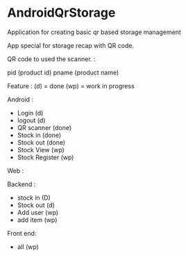 # AndroidQrStorage
Application for creating basic qr based storage management

App special for storage recap with QR code. 

QR code to used the scanner. : 

pid (product id) pname (product name)

Feature :
(d) = done
(wp) = work in progress

Android : 

- Login (d)
- logout (d)
- QR scanner (done)
- Stock in (done)
- Stock out (done)
- Stock View (wp)
- Stock Register (wp)

Web :

Backend :
- stock in (D)
- Stock out (d)
- Add user (wp)
- add item (wp)

Front end:

- all (wp)

